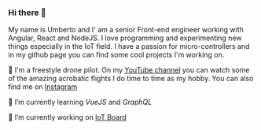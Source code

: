 ### Hi there 👋

My name is Umberto and I' am a senior Front-end engineer working with Angular, React and NodeJS.
I love programming and experimenting new things especially in the IoT field. I have a passion for micro-controllers and in my github page you can find some cool projects I'm working on.

🚁 I'm a freestyle drone pilot. On my [YouTube channel](https://www.youtube.com/channel/UCeb5nCfx0H_i6tr8b162pKA) you can watch some of the amazing acrobatic flights I do time to time as my hobby.
You can also find me on [Instagram](https://www.instagram.com/mbetto.fpv/)

🌱 I’m currently learning *VueJS* and *GraphQL*

🔭 I’m currently working on [IoT Board](https://github.com/users/Udeste/projects/5)
<!--
**Udeste/Udeste** is a ✨ _special_ ✨ repository because its `README.md` (this file) appears on your GitHub profile.

Here are some ideas to get you started:

- 🔭 I’m currently working on ...
- 🌱 I’m currently learning ...
- 👯 I’m looking to collaborate on ...
- 🤔 I’m looking for help with ...
- 💬 Ask me about ...
- 📫 How to reach me: ...
- 😄 Pronouns: ...
- ⚡ Fun fact: ...
-->
